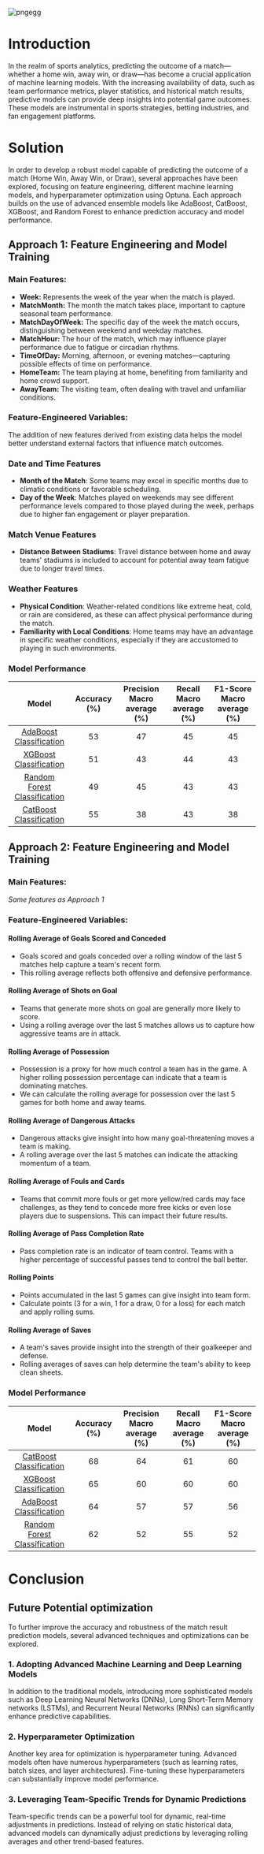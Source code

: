 
![pngegg](https://github.com/user-attachments/assets/f09f089d-75d9-4a30-8d79-cb5ad21eb751)

# Introduction
In the realm of sports analytics, predicting the outcome of a match—whether a home win, away win, or draw—has become a crucial application of machine learning models. 
With the increasing availability of data, such as team performance metrics, player statistics, and historical match results, predictive models can provide deep insights 
into potential game outcomes. These models are instrumental in sports strategies, betting industries, and fan engagement platforms.


# Solution 
In order to develop a robust model capable of predicting the outcome of a match (Home Win, Away Win, or Draw), several approaches have been explored, focusing on feature engineering, 
different machine learning models, and hyperparameter optimization using Optuna. Each approach builds on the use of advanced ensemble models like AdaBoost, CatBoost, XGBoost, and Random Forest 
to enhance prediction accuracy and model performance.

## Approach 1: Feature Engineering and Model Training
### Main Features:
- **Week:** Represents the week of the year when the match is played.
- **MatchMonth:** The month the match takes place, important to capture seasonal team performance.
- **MatchDayOfWeek:** The specific day of the week the match occurs, distinguishing between weekend and weekday matches.
- **MatchHour:** The hour of the match, which may influence player performance due to fatigue or circadian rhythms.
- **TimeOfDay:** Morning, afternoon, or evening matches—capturing possible effects of time on performance.
- **HomeTeam:** The team playing at home, benefiting from familiarity and home crowd support.
- **AwayTeam:** The visiting team, often dealing with travel and unfamiliar conditions.

### Feature-Engineered Variables:
The addition of new features derived from existing data helps the model better understand external factors that influence match outcomes.

### Date and Time Features

- **Month of the Match**: Some teams may excel in specific months due to climatic conditions or favorable scheduling.
- **Day of the Week**: Matches played on weekends may see different performance levels compared to those played during the week, perhaps due to higher fan engagement or player preparation.

### Match Venue Features

- **Distance Between Stadiums**: Travel distance between home and away teams' stadiums is included to account for potential away team fatigue due to longer travel times.

### Weather Features

- **Physical Condition**: Weather-related conditions like extreme heat, cold, or rain are considered, as these can affect physical performance during the match.
- **Familiarity with Local Conditions**: Home teams may have an advantage in specific weather conditions, especially if they are accustomed to playing in such environments.

### Model Performance

| Model | Accuracy (%) | Precision Macro average (%) | Recall Macro average (%) | F1-Score Macro average (%) |
|:-----------:|:------------:|:------------:|:-----------:|:-----------:|
| [AdaBoost Classification](https://github.com/leon7731/English-Premier-League-Prediction/tree/main/Approach%201/AdaBoost) | 53 | 47 | 45 | 45 |
| [XGBoost Classification](https://github.com/leon7731/English-Premier-League-Prediction/tree/main/Approach%201/XGBoost) | 51 | 43 | 44 | 43 | 
| [Random Forest Classification](https://github.com/leon7731/English-Premier-League-Prediction/tree/main/Approach%201/Random%20Forest) | 49 | 45 | 43 | 43 |
| [CatBoost Classification](https://github.com/leon7731/English-Premier-League-Prediction/tree/main/Approach%201/CatBoost) | 55 | 38 | 43 | 38 |



## Approach 2: Feature Engineering and Model Training

### Main Features:
*Same features as Approach 1*

### Feature-Engineered Variables:

#### Rolling Average of Goals Scored and Conceded
- Goals scored and goals conceded over a rolling window of the last 5 matches help capture a team's recent form.
- This rolling average reflects both offensive and defensive performance.

#### Rolling Average of Shots on Goal
- Teams that generate more shots on goal are generally more likely to score.
- Using a rolling average over the last 5 matches allows us to capture how aggressive teams are in attack.

#### Rolling Average of Possession
- Possession is a proxy for how much control a team has in the game. A higher rolling possession percentage can indicate that a team is dominating matches.
- We can calculate the rolling average for possession over the last 5 games for both home and away teams.

#### Rolling Average of Dangerous Attacks
- Dangerous attacks give insight into how many goal-threatening moves a team is making.
- A rolling average over the last 5 matches can indicate the attacking momentum of a team.

#### Rolling Average of Fouls and Cards
- Teams that commit more fouls or get more yellow/red cards may face challenges, as they tend to concede more free kicks or even lose players due to suspensions. This can impact their future results.

#### Rolling Average of Pass Completion Rate
- Pass completion rate is an indicator of team control. Teams with a higher percentage of successful passes tend to control the ball better.

#### Rolling Points
- Points accumulated in the last 5 games can give insight into team form.
- Calculate points (3 for a win, 1 for a draw, 0 for a loss) for each match and apply rolling sums.

#### Rolling Average of Saves
- A team's saves provide insight into the strength of their goalkeeper and defense.
- Rolling averages of saves can help determine the team's ability to keep clean sheets.

### Model Performance
| Model | Accuracy (%) | Precision Macro average (%) | Recall Macro average (%) | F1-Score Macro average (%) |
|:-----------:|:------------:|:------------:|:-----------:|:-----------:|
| [CatBoost Classification](https://github.com/leon7731/English-Premier-League-Prediction/tree/main/Approach%202/CatBoost) | 68 | 64 | 61 | 60 |
| [XGBoost Classification](https://github.com/leon7731/English-Premier-League-Prediction/tree/main/Approach%202/XGBoost) | 65 | 60 | 60 | 60 | 
| [AdaBoost Classification](https://github.com/leon7731/English-Premier-League-Prediction/tree/main/Approach%202/AdaBoost) | 64 | 57 | 57 | 56 |
| [Random Forest Classification](https://github.com/leon7731/English-Premier-League-Prediction/tree/main/Approach%202/Random%20Forest) | 62 | 52 | 55 | 52 |

# Conclusion
## Future Potential optimization
To further improve the accuracy and robustness of the match result prediction models, several advanced techniques and optimizations can be explored.

### 1. Adopting Advanced Machine Learning and Deep Learning Models
In addition to the traditional models, introducing more sophisticated models such as Deep Learning Neural Networks (DNNs), Long Short-Term Memory networks (LSTMs),
and Recurrent Neural Networks (RNNs) can significantly enhance predictive capabilities.

### 2. Hyperparameter Optimization
Another key area for optimization is hyperparameter tuning. Advanced models often have numerous hyperparameters (such as learning rates, batch sizes, and layer architectures).
Fine-tuning these hyperparameters can substantially improve model performance.

### 3. Leveraging Team-Specific Trends for Dynamic Predictions
Team-specific trends can be a powerful tool for dynamic, real-time adjustments in predictions. Instead of relying on static historical data, advanced models 
can dynamically adjust predictions by leveraging rolling averages and other trend-based features.
